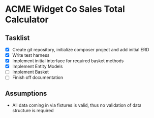# ACME Widget Co Sales Total Calculator

## Tasklist
- [x] Create git repository, initialize composer project and add initial ERD
- [x] Write test harness
- [x] Implement initial interface for required basket methods
- [x] Implement Entity Models
- [ ] Implement Basket
- [ ] Finish off documentation

## Assumptions
- All data coming in via fixtures is valid, thus no validation of data structure is required